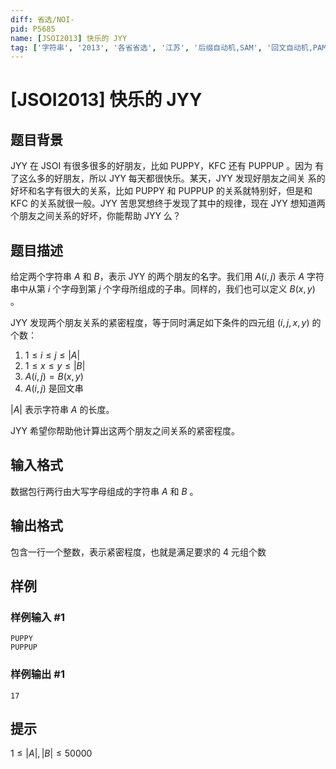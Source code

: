 ```yaml
---
diff: 省选/NOI-
pid: P5685
name: [JSOI2013] 快乐的 JYY
tag: ['字符串', '2013', '各省省选', '江苏', '后缀自动机,SAM', '回文自动机,PAM']
---
```

# [JSOI2013] 快乐的 JYY
## 题目背景

JYY 在 JSOI 有很多很多的好朋友，比如 PUPPY，KFC 还有 PUPPUP 。因为
有了这么多的好朋友，所以 JYY 每天都很快乐。某天，JYY 发现好朋友之间关
系的好坏和名字有很大的关系，比如 PUPPY 和 PUPPUP 的关系就特别好，但是和 KFC 的关系就很一般。JYY 苦思冥想终于发现了其中的规律，现在 JYY 想知道两个朋友之间关系的好坏，你能帮助 JYY 么？
## 题目描述

给定两个字符串 $A$ 和 $B$，表示 JYY 的两个朋友的名字。我们用 $A(i,\,j)$ 表示 $A$ 
字符串中从第 $i$ 个字母到第 $j$ 个字母所组成的子串。同样的，我们也可以定义 $B(x,\,y)$ 。

JYY 发现两个朋友关系的紧密程度，等于同时满足如下条件的四元组 $(i,\,j,\,x,\,y)$
的个数：
1. $1\leq i\leq j\leq |A|$
2. $1\leq x\leq y\leq |B|$
3. $A(i,\,j)=B(x,\,y)$
4. $A(i,\,j)$ 是回文串

$|A|$ 表示字符串 $A$ 的长度。

JYY 希望你帮助他计算出这两个朋友之间关系的紧密程度。
## 输入格式

数据包行两行由大写字母组成的字符串 $A$ 和 $B$ 。

## 输出格式

包含一行一个整数，表示紧密程度，也就是满足要求的 $4$ 元组个数
## 样例

### 样例输入 #1
```
PUPPY
PUPPUP

```
### 样例输出 #1
```
17
```
## 提示

$1\leq |A|,\,|B|\leq 50000$
